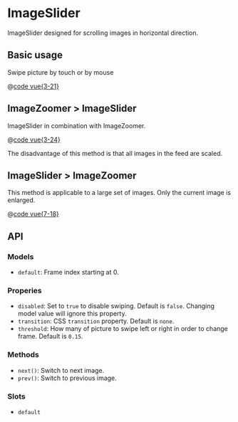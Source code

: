 # ImageSlider

ImageSlider designed for scrolling images in horizontal direction.

## Basic usage

Swipe picture by touch or by mouse

<SlidePicture />

@[code vue{3-21}](.vuepress/components/SlidePicture.vue)

## ImageZoomer > ImageSlider

ImageSlider in combination with ImageZoomer.

<ZoomSlidePicture />

@[code vue{3-24}](.vuepress/components/ZoomSlidePicture.vue)

The disadvantage of this method is that all images in the feed are scaled.

## ImageSlider > ImageZoomer

This method is applicable to a large set of images. Only the current image is enlarged.

<SlideZoomPicture />

@[code vue{7-18}](.vuepress/components/SlideZoomPicture.vue)

## API

### Models

- `default`: Frame index starting at 0.

### Properies

- `disabled`: Set to `true` to disable swiping. Default is `false`. Changing model value will ignore this property.
- `transition`: CSS `transition` property. Default is `none`.
- `threshold`: How many of picture to swipe left or right in order to change frame. Default is `0.15`.

### Methods

- `next()`: Switch to next image.
- `prev()`: Switch to previous image.

### Slots

- `default`

